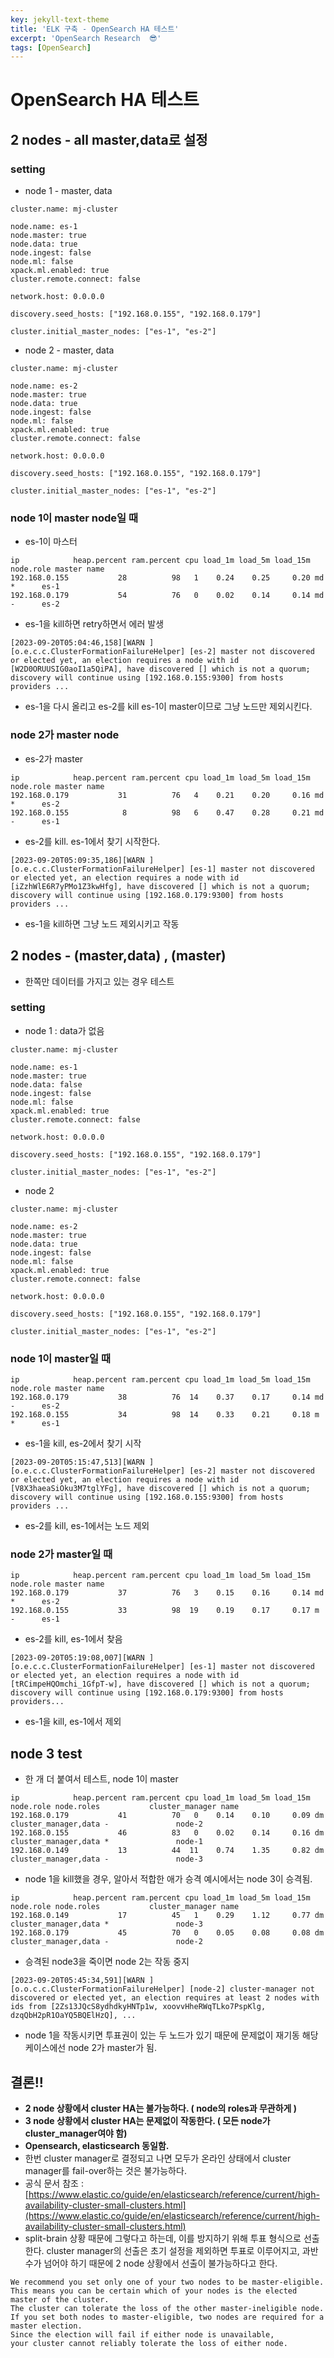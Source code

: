 ```yaml
---
key: jekyll-text-theme
title: 'ELK 구축 - OpenSearch HA 테스트'
excerpt: 'OpenSearch Research  😎'
tags: [OpenSearch]
---
```


# OpenSearch HA 테스트

## 2 nodes - all master,data로 설정

### setting

- node 1 - master, data

```
cluster.name: mj-cluster

node.name: es-1
node.master: true
node.data: true
node.ingest: false
node.ml: false
xpack.ml.enabled: true
cluster.remote.connect: false

network.host: 0.0.0.0

discovery.seed_hosts: ["192.168.0.155", "192.168.0.179"]

cluster.initial_master_nodes: ["es-1", "es-2"]
```

- node 2 - master, data

```
cluster.name: mj-cluster

node.name: es-2
node.master: true
node.data: true
node.ingest: false
node.ml: false
xpack.ml.enabled: true
cluster.remote.connect: false

network.host: 0.0.0.0

discovery.seed_hosts: ["192.168.0.155", "192.168.0.179"]

cluster.initial_master_nodes: ["es-1", "es-2"]
```

### node 1이 master node일 때

- es-1이 마스터

```
ip            heap.percent ram.percent cpu load_1m load_5m load_15m node.role master name
192.168.0.155           28          98   1    0.24    0.25     0.20 md        *      es-1
192.168.0.179           54          76   0    0.02    0.14     0.14 md        -      es-2
```

- es-1을 kill하면 retry하면서 에러 발생

```
[2023-09-20T05:04:46,158][WARN ][o.e.c.c.ClusterFormationFailureHelper] [es-2] master not discovered or elected yet, an election requires a node with id [W2D0ORUUSIG0aoI1a5QiPA], have discovered [] which is not a quorum; discovery will continue using [192.168.0.155:9300] from hosts providers ...
```

- es-1을 다시 올리고 es-2를 kill es-1이 master이므로 그냥 노드만 제외시킨다.

### node 2가 master node

- es-2가 master

```
ip            heap.percent ram.percent cpu load_1m load_5m load_15m node.role master name
192.168.0.179           31          76   4    0.21    0.20     0.16 md        *      es-2
192.168.0.155            8          98   6    0.47    0.28     0.21 md        -      es-1
```

- es-2를 kill. es-1에서 찾기 시작한다.

```
[2023-09-20T05:09:35,186][WARN ][o.e.c.c.ClusterFormationFailureHelper] [es-1] master not discovered or elected yet, an election requires a node with id [iZzhWlE6R7yPMo1Z3kwHfg], have discovered [] which is not a quorum; discovery will continue using [192.168.0.179:9300] from hosts providers ...
```

- es-1을 kill하면 그냥 노드 제외시키고 작동


## 2 nodes - (master,data) , (master)

- 한쪽만 데이터를 가지고 있는 경우 테스트

### setting

- node 1 : data가 없음

```
cluster.name: mj-cluster

node.name: es-1
node.master: true
node.data: false
node.ingest: false
node.ml: false
xpack.ml.enabled: true
cluster.remote.connect: false

network.host: 0.0.0.0

discovery.seed_hosts: ["192.168.0.155", "192.168.0.179"]

cluster.initial_master_nodes: ["es-1", "es-2"]

```

- node 2

```
cluster.name: mj-cluster

node.name: es-2
node.master: true
node.data: true
node.ingest: false
node.ml: false
xpack.ml.enabled: true
cluster.remote.connect: false

network.host: 0.0.0.0

discovery.seed_hosts: ["192.168.0.155", "192.168.0.179"]

cluster.initial_master_nodes: ["es-1", "es-2"]
```

### node 1이 master일 때

```
ip            heap.percent ram.percent cpu load_1m load_5m load_15m node.role master name
192.168.0.179           38          76  14    0.37    0.17     0.14 md        -      es-2
192.168.0.155           34          98  14    0.33    0.21     0.18 m         *      es-1
```

- es-1을 kill, es-2에서 찾기 시작

```
[2023-09-20T05:15:47,513][WARN ][o.e.c.c.ClusterFormationFailureHelper] [es-2] master not discovered or elected yet, an election requires a node with id [V8X3haeaSiOku3M7tglYFg], have discovered [] which is not a quorum; discovery will continue using [192.168.0.155:9300] from hosts providers ...
```

- es-2를 kill, es-1에서는 노드 제외


### node 2가 master일 때

```
ip            heap.percent ram.percent cpu load_1m load_5m load_15m node.role master name
192.168.0.179           37          76   3    0.15    0.16     0.14 md        *      es-2
192.168.0.155           33          98  19    0.19    0.17     0.17 m         -      es-1
```

- es-2를 kill, es-1에서 찾음

```
[2023-09-20T05:19:08,007][WARN ][o.e.c.c.ClusterFormationFailureHelper] [es-1] master not discovered or elected yet, an election requires a node with id [tRCimpeHQOmchi_1GfpT-w], have discovered [] which is not a quorum; discovery will continue using [192.168.0.179:9300] from hosts providers...
```

- es-1을 kill, es-1에서 제외


## node 3 test

- 한 개 더 붙여서 테스트, node 1이 master

```
ip            heap.percent ram.percent cpu load_1m load_5m load_15m node.role node.roles           cluster_manager name
192.168.0.179           41          70   0    0.14    0.10     0.09 dm        cluster_manager,data -               node-2
192.168.0.155           46          83   0    0.02    0.14     0.16 dm        cluster_manager,data *               node-1
192.168.0.149           13          44  11    0.74    1.35     0.82 dm        cluster_manager,data -               node-3 
```

- node 1을 kill했을 경우, 알아서 적합한 애가 승격 예시에서는 node 3이 승격됨.

```
ip            heap.percent ram.percent cpu load_1m load_5m load_15m node.role node.roles           cluster_manager name
192.168.0.149           17          45   1    0.29    1.12     0.77 dm        cluster_manager,data *               node-3
192.168.0.179           45          70   0    0.05    0.08     0.08 dm        cluster_manager,data -               node-2
```

- 승격된 node3을 죽이면 node 2는 작동 중지

```
[2023-09-20T05:45:34,591][WARN ][o.o.c.c.ClusterFormationFailureHelper] [node-2] cluster-manager not discovered or elected yet, an election requires at least 2 nodes with ids from [2Zs13JQcS8ydhdkyHNTp1w, xoovvHheRWqTLko7PspKlg, dzqQbH2pR1OaYQ5BQElHzQ], ...
```

- node 1을 작동시키면 투표권이 있는 두 노드가 있기 때문에 문제없이 재기동 해당 케이스에선 node 2가 master가 됨.


## 결론!!

- **2 node 상황에서 cluster HA는 불가능하다. ( node의 roles과 무관하게 )**
- **3 node 상황에서 cluster HA는 문제없이 작동한다. ( 모든 node가 cluster_manager여야 함)**
- **Opensearch, elasticsearch 동일함.**
- 한번 cluster manager로 결정되고 나면 모두가 온라인 상태에서 cluster manager를 fail-over하는 것은 불가능하다.
- 공식 문서 참조 : [https://www.elastic.co/guide/en/elasticsearch/reference/current/high-availability-cluster-small-clusters.html](https://www.elastic.co/guide/en/elasticsearch/reference/current/high-availability-cluster-small-clusters.html)
- split-brain 상황 때문에 그렇다고 하는데, 이를 방지하기 위해 투표 형식으로 선출한다. cluster manager의 선출은 초기 설정을 제외하면 투표로 이루어지고, 과반수가 넘어야 하기 때문에 2 node 상황에서 선출이 불가능하다고 한다.

```
We recommend you set only one of your two nodes to be master-eligible. 
This means you can be certain which of your nodes is the elected master of the cluster. 
The cluster can tolerate the loss of the other master-ineligible node. 
If you set both nodes to master-eligible, two nodes are required for a master election. 
Since the election will fail if either node is unavailable, 
your cluster cannot reliably tolerate the loss of either node.
```
